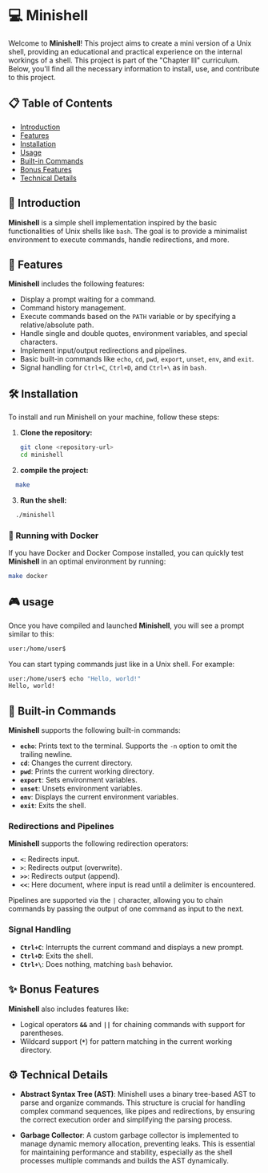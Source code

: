 # 💻 Minishell

Welcome to **Minishell**! This project aims to create a mini version of a Unix shell, providing an educational and practical experience on the internal workings of a shell. This project is part of the "Chapter III" curriculum. Below, you'll find all the necessary information to install, use, and contribute to this project.

## 📋 Table of Contents

- [Introduction](#-introduction)
- [Features](#-features)
- [Installation](#-installation)
- [Usage](#-usage)
- [Built-in Commands](#-built-in-commands)
- [Bonus Features](#-bonus-features)
- [Technical Details](#-technical-details)

## 🌟 Introduction

**Minishell** is a simple shell implementation inspired by the basic functionalities of Unix shells like `bash`. The goal is to provide a minimalist environment to execute commands, handle redirections, and more.

## 🚀 Features

**Minishell** includes the following features:

- Display a prompt waiting for a command.
- Command history management.
- Execute commands based on the `PATH` variable or by specifying a relative/absolute path.
- Handle single and double quotes, environment variables, and special characters.
- Implement input/output redirections and pipelines.
- Basic built-in commands like `echo`, `cd`, `pwd`, `export`, `unset`, `env`, and `exit`.
- Signal handling for `Ctrl+C`, `Ctrl+D`, and `Ctrl+\` as in `bash`.

## 🛠️ Installation

To install and run Minishell on your machine, follow these steps:

1. **Clone the repository:**
   ```bash
   git clone <repository-url>
   cd minishell
   ```
2. **compile the project:**
```bash
  make
```
3. **Run the shell:**
```bash
  ./minishell
```

### 🐳 Running with Docker

If you have Docker and Docker Compose installed, you can quickly test **Minishell** in an optimal environment by running:

```bash
make docker
```

## 🎮 usage

Once you have compiled and launched **Minishell**, you will see a prompt similar to this:
```bash
user:/home/user$
```
You can start typing commands just like in a Unix shell. For example:
```bash
user:/home/user$ echo "Hello, world!"
Hello, world!
```

## 📜 Built-in Commands

**Minishell** supports the following built-in commands:

- **`echo`**: Prints text to the terminal. Supports the `-n` option to omit the trailing newline.
- **`cd`**: Changes the current directory.
- **`pwd`**: Prints the current working directory.
- **`export`**: Sets environment variables.
- **`unset`**: Unsets environment variables.
- **`env`**: Displays the current environment variables.
- **`exit`**: Exits the shell.

### Redirections and Pipelines

**Minishell** supports the following redirection operators:

- **`<`**: Redirects input.
- **`>`**: Redirects output (overwrite).
- **`>>`**: Redirects output (append).
- **`<<`**: Here document, where input is read until a delimiter is encountered.

Pipelines are supported via the `|` character, allowing you to chain commands by passing the output of one command as input to the next.

### Signal Handling

- **`Ctrl+C`**: Interrupts the current command and displays a new prompt.
- **`Ctrl+D`**: Exits the shell.
- **`Ctrl+\`**: Does nothing, matching `bash` behavior.

## ✨ Bonus Features

**Minishell** also includes features like:

- Logical operators **`&&`** and **`||`** for chaining commands with support for parentheses.
- Wildcard support (**`*`**) for pattern matching in the current working directory.

## ⚙️ Technical Details

- **Abstract Syntax Tree (AST)**: Minishell uses a binary tree-based AST to parse and organize commands. This structure is crucial for handling complex command sequences, like pipes and redirections, by ensuring the correct execution order and simplifying the parsing process.

- **Garbage Collector**: A custom garbage collector is implemented to manage dynamic memory allocation, preventing leaks. This is essential for maintaining performance and stability, especially as the shell processes multiple commands and builds the AST dynamically.

